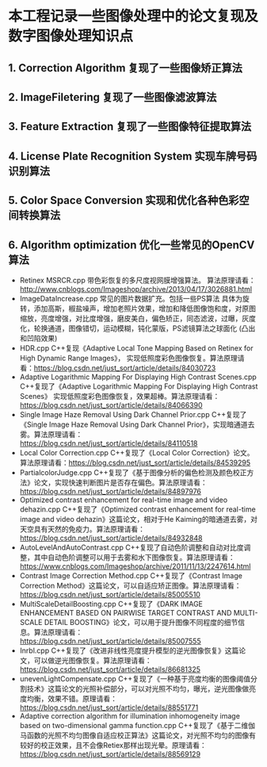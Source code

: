 ﻿# 本工程记录一些图像处理中的论文复现及数字图像处理知识点

## 1. Correction Algorithm 复现了一些图像矫正算法

## 2. ImageFiletering 复现了一些图像滤波算法

## 3. Feature Extraction 复现了一些图像特征提取算法

## 4. License Plate Recognition System 实现车牌号码识别算法

## 5. Color Space Conversion 实现和优化各种色彩空间转换算法

## 6. Algorithm optimization 优化一些常见的OpenCV算法

- Retinex MSRCR.cpp 带色彩恢复的多尺度视网膜增强算法。 算法原理请看：http://www.cnblogs.com/Imageshop/archive/2013/04/17/3026881.html
- ImageDataIncrease.cpp 常见的图片数据扩充。包括一些PS算法 具体为旋转，添加高斯，椒盐噪声，增加老照片效果，增加和降低图像饱和度，对原图缩放，亮度增强，对比度增强，磨皮美白，偏色矫正，同态滤波，过曝，灰度化，轮换通道，图像错切，运动模糊，钝化蒙版，PS滤镜算法之球面化 (凸出和凹陷效果)
- HDR.cpp C++复现《Adaptive Local Tone Mapping Based on Retinex for High Dynamic Range Images》， 实现低照度彩色图像恢复。算法原理请看：https://blog.csdn.net/just_sort/article/details/84030723
- Adaptive Logarithmic Mapping For Displaying High Contrast Scenes.cpp C++复现了《Adaptive Logarithmic Mapping For Displaying High Contrast Scenes》 实现低照度彩色图像恢复，效果超棒。算法原理请看：https://blog.csdn.net/just_sort/article/details/84066390
- Single Image Haze Removal Using Dark Channel Prior.cpp C++复现了《Single Image Haze Removal Using Dark Channel Prior》，实现暗通道去雾。算法原理请看：https://blog.csdn.net/just_sort/article/details/84110518
- Local Color Correction.cpp C++复现了《Local Color Correction》论文。算法原理请看：https://blog.csdn.net/just_sort/article/details/84539295
- PartialcolorJudge.cpp C++复现了《基于图像分析的偏色检测及颜色校正方法》论文，实现快速判断图片是否存在偏色。算法原理请看：https://blog.csdn.net/just_sort/article/details/84897976
- Optimized contrast enhancement for real-time image and video dehazin.cpp C++复现了《Optimized contrast enhancement for real-time image and video dehazin》这篇论文，相对于He Kaiming的暗通道去雾，对天空具有天然的免疫力。算法原理请看：https://blog.csdn.net/just_sort/article/details/84932848
- AutoLevelAndAutoContrast.cpp C++复现了自动色阶调整和自动对比度调整，其中自动色阶调整可以用于去雾和水下图像恢复。算法原理请看：https://www.cnblogs.com/Imageshop/archive/2011/11/13/2247614.html
- Contrast Image Correction Method.cpp C++复现了《Contrast Image Correction Method》这篇论文，可以自适应矫正图像。算法原理请看：https://blog.csdn.net/just_sort/article/details/85005510
- MultiScaleDetailBoosting.cpp C++复现了《DARK IMAGE ENHANCEMENT BASED ON PAIRWISE TARGET CONTRAST AND MULTI-SCALE DETAIL BOOSTING》论文，可以用于提升图像不同程度的细节信息。算法原理请看：https://blog.csdn.net/just_sort/article/details/85007555
- Inrbl.cpp C++复现了《改进非线性亮度提升模型的逆光图像恢复》这篇论文，可以做逆光图像恢复。算法原理请看：https://blog.csdn.net/just_sort/article/details/86681325
- unevenLightCompensate.cpp C++复现了《一种基于亮度均衡的图像阈值分割技术》这篇论文的光照补偿部分，可以对光照不均匀，曝光，逆光图像做亮度均衡，效果不错。原理请看：https://blog.csdn.net/just_sort/article/details/88551771
- Adaptive correction algorithm for illumination inhomogeneity image based on two-dimensional gamma function.cpp C++复现了《基于二维伽马函数的光照不均匀图像自适应校正算法》这篇论文，对光照不均匀的图像有较好的校正效果，且不会像Retiex那样出现光晕。原理请看：https://blog.csdn.net/just_sort/article/details/88569129
